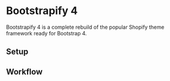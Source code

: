 # Bootstrapify 4

Bootstrapify 4 is a complete rebuild of the popular Shopify theme framework ready for Bootstrap 4.

## Setup



## Workflow

